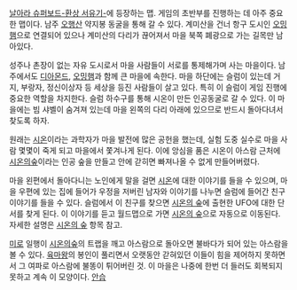 [날아라 슈퍼보드-환상 서유기-](%EB%82%A0%EC%95%84%EB%9D%BC%20%EC%8A%88%ED%8D%BC%EB%B3%B4%EB%93%9C-%ED%99%98%EC%83%81%20%EC%84%9C%EC%9C%A0%EA%B8%B0-.md)에 등장하는 맵. 게임의
초반부를 진행하는 데 아주 중요한 맵이다. 남주 [오행산](%EC%98%A4%ED%96%89%EC%82%B0.md) 약지봉 동굴을 통해
갈 수 있다. 계미산을 건너 항구 도시인 [오밍햄](%EC%98%A4%EB%B0%8D%ED%96%84.md)으로 연결되어 있으나
계미산의 다리가 끊어져서 마을 북쪽 폐광으로 가는 길목만 남아있다.

성주나 촌장이 없는 자유 도시로서 마을 사람들이 서로를 통제해가며 사는 마을이다. 남주에서도
[디아몬드](%EB%94%94%EC%95%84%EB%AA%AC%EB%93%9C.md),
[오밍햄](%EC%98%A4%EB%B0%8D%ED%96%84.md)과 함께 큰 마을에 속한다. 마을 하단에는 슬럼이 있는데 거지,
부랑자, 정신이상자 등 세상을 등진 사람들이 살고 있다. 특히 이 슬럼이 게임 진행에 중요한 역할을 차지한다. 슬럼 하수구를 통해 시온이
만든 인공동굴로 갈 수 있다. 이 마을에는 빔 샤벨이 숨겨져 있는데 마을 왼쪽의 다리 아래에 있으므로 반드시 돌아다녀서 찾도록 하자.

원래는 [시온](%EC%8B%9C%EC%98%A8.md)이라는 과학자가 마을 발전에 많은 공헌을 했는데, 실험 도중 실수로 마을 사람
몇몇이 죽게 되고 마을에서 쫓겨나게 된다. 이에 앙심을 품은 시온이 아스람 근처에 [시온의숲](%EC%8B%9C%EC%98%A8%EC%9D%98%20%EC%88%B2.md)이라는 인공 숲을 만들고 안에 갇히면 빠져나올 수
없게 만들어버렸다.

마을 왼편에서 돌아다니는 노인에게 말을 걸면 [시온](%EC%8B%9C%EC%98%A8.md)에 대한 이야기를 들을 수 있으며, 마을
우편에 있는 집에 들어가 우정을 저버린 남자와 이야기를 나누면 슬럼에 들어간 친구 이야기를 들을 수 있다. 슬럼에서 이 친구를 찾으면
[시온의 숲](%EC%8B%9C%EC%98%A8%EC%9D%98%20%EC%88%B2.md)에 출현한 UFO에 대한 단서를 찾게 된다.
이 이야기를 듣고 월드맵으로 가면 [시온의 숲](%EC%8B%9C%EC%98%A8%EC%9D%98%20%EC%88%B2.md)으로
자동으로 이동된다. 자세한 설명은 [시온의 숲](%EC%8B%9C%EC%98%A8%EC%9D%98%20%EC%88%B2.md) 항목
참고.

[미로](%EB%AF%B8%EB%A1%9C.md) 일행이 [시온의숲](%EC%8B%9C%EC%98%A8%EC%9D%98%20%EC%88%B2.md)의 트랩을 깨고 아스람으로 돌아오면 불바다가 되어
있는 아스람을 볼 수 있다. [육마왕](%EC%9C%A1%EB%A7%88%EC%99%95.md)의 봉인이 풀리면서 오랫동안 갇혀있던
이들이 힘을 제어하지 못하면서 그 여파로 아스람에 불똥이 튀어버린 것. 이 마을은 나중에 한번 더 들러도 회복되지 못하고 계속 이 모양이다.
[안습](%EC%95%88%EC%8A%B5.md)

